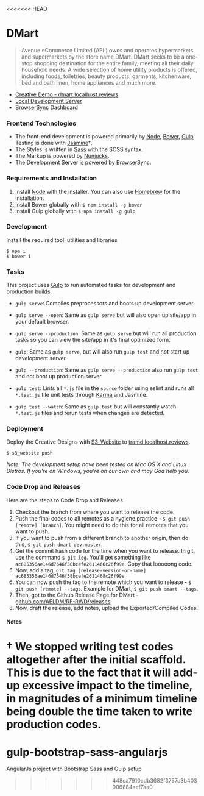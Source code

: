 <<<<<<< HEAD
# DMart

> Avenue eCommerce Limited (AEL) owns and operates hypermarkets and supermarkets by the store name DMart. DMart seeks to be a one-stop shopping destination for the entire family, meeting all their daily household needs. A wide selection of home utility products is offered, including foods, toiletries, beauty products, garments, kitchenware, bed and bath linen, home appliances and much more.

* [Creative Demo - dmart.localhost.reviews](http://dmart.localhost.reviews/go/)
* [Local Development Server](http://localhost:3000/)
* [BrowserSync Dashboard](http://localhost:3001/)

### Frontend Technologies

* The front-end development is powered primarily by [Node](https://nodejs.org/), [Bower](http://bower.io/), [Gulp](http://gulpjs.com/). Testing is done with [Jasmine](http://jasmine.github.io/)†.
* The Styles is written in [Sass](http://sass-lang.com/) with the SCSS syntax.
* The Markup is powered by [Nunjucks](https://mozilla.github.io/nunjucks/).
* The Development Server is powered by [BrowserSync](http://www.browsersync.io/).

### Requirements and Installation

1. Install [Node](https://nodejs.org/) with the installer. You can also use [Homebrew](http://brew.sh/) for the installation.
2. Install Bower globally with `$ npm install -g bower`
3. Install Gulp globally with `$ npm install -g gulp`

### Development

Install the required tool, utilities and libraries

```
$ npm i
$ bower i
```

### Tasks

This project uses [Gulp](http://gulpjs.com) to run automated tasks for development and production builds.

* `gulp serve`: Compiles preprocessors and boots up development server.
* `gulp serve --open`: Same as `gulp serve` but will also open up site/app in your default browser.
* `gulp serve --production`: Same as `gulp serve` but will run all production tasks so you can view the site/app in it's final optimized form.

* `gulp`: Same as `gulp serve`, but will also run `gulp test` and not start up development server.
* `gulp --production`: Same as `gulp serve --production` also run `gulp test` and  not boot up production server.

* `gulp test`: Lints all `*.js` file in the `source` folder using eslint and runs all `*.test.js` file unit tests through [Karma](http://karma-runner.github.io/0.13/index.html) and Jasmine.
* `gulp test --watch`: Same as `gulp test` but will constantly watch `*.test.js` files and rerun tests when changes are detected.

### Deployment

Deploy the Creative Designs with [S3_Website](https://github.com/laurilehmijoki/s3_website) to [tramd.localhost.reviews](http://tramd.localhost.reviews/).

```$ s3_website push```

*Note: The development setup have been tested on Mac OS X and Linux Distros. If you're on Windows, you're on our own and may God help you.*

### Code Drop and Releases

Here are the steps to Code Drop and Releases

1. Checkout the branch from where you want to release the code.
2. Push the final codes to all remotes as a hygiene practice - ```$ git push [remote] [branch]```. You might need to do this for all remotes that you want to push.
3. If you want to push from a different branch to another origin, then do this, ```$ git push dmart dev:master```.
2. Get the commit hash code for the time when you want to release. In git, use the command ```$ git log```. You'll get something like ```ac685356ae146d7646f58bcefe2611468c26f99e```. Copy that looooong code.
2. Now, add a tag, ```git tag [release-version-or-name] ac685356ae146d7646f58bcefe2611468c26f99e```
3. You can now push the tag to the remote which you want to release - ```$ git push [remote] --tags```. Example for DMart, ```$ git push dmart --tags```.
4. Then, got to the Github Release Page for DMart - [github.com/AELDM/RF-RWD/releases](https://github.com/AELDM/RF-RWD/releases).
5. Now, draft the release, add notes, upload the Exported/Compiled Codes.


#### Notes

† We stopped writing test codes altogether after the initial scaffold. This is due to the fact that it will add-up excessive impact to the timeline, in magnitudes of a minimum timeline being double the time taken to write production codes.
=======
# gulp-bootstrap-sass-angularjs
AngularJs project with Bootstrap Sass and Gulp setup
>>>>>>> 448ca7910cdb3682f3757c3b403006884aef7aa0
